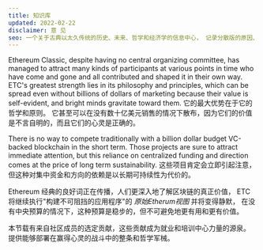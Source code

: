 ```yaml
---
title: 知识库
updated: 2022-02-22
disclaimer: 意 见
seo: 一个关于古典以太久传统的历史、未来、哲学和经济学的信息中心， 记录分散版的原因、方式和地点。
---
```


Ethereum Classic, despite having no central organizing committee, has managed to attract many kinds of participants at various points in time who have come and gone and all contributed and shaped it in their own way. ETC's greatest strength lies in its philosophy and principles, which can be spread even without billions of dollars of marketing because their value is self-evident, and bright minds gravitate toward them. 它的最大优势在于它的哲学和原则。 它甚至可以在没有数十亿美元销售的情况下散布，因为它们的价值是不言自明的，而且它们的心灵是正确的。

There is no way to compete traditionally with a billion dollar budget VC-backed blockchain in the short term. Those projects are sure to attract immediate attention, but this reliance on centralized funding and direction comes at the price of long term sustainability. 这些项目肯定会立即引起注意，但这种对集中资金和方向的依赖是以长期可持续性为代价的。

Ethereum 经典的良好词正在传播，人们更深入地了解区块链的真正价值， ETC 将继续执行"构建不可阻挡的应用程序"的 _原始Etherum视图_ 并将变得静默， 在没有中央预算的情况下，这种预算是稳步的，但不可避免地更有用和更有价值。

本节载有来自社区成员的选定贡献，这些贡献成为就业和培训中心力量的源泉。 提供能够部署在赢得心灵的战斗中的整条和哲学军械。
